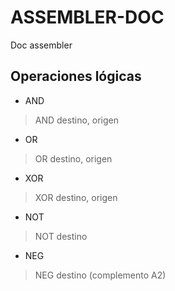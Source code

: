 # ASSEMBLER-DOC
Doc assembler

## Operaciones lógicas
- AND
> AND destino, origen
- OR
> OR destino, origen
- XOR
> XOR destino, origen
- NOT
> NOT destino
- NEG
> NEG destino (complemento A2)
